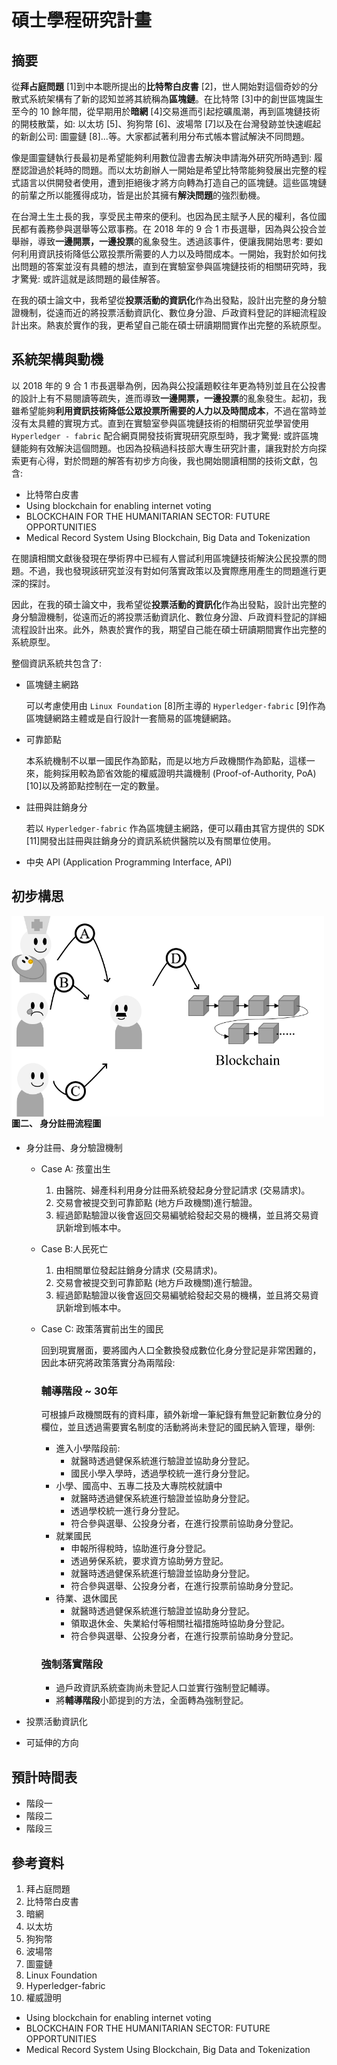# 碩士學程研究計畫

## 摘要

從**拜占庭問題** [1]到中本聰所提出的**比特幣白皮書** [2]，世人開始對這個奇妙的分散式系統架構有了新的認知並將其統稱為**區塊鏈**。在比特幣 [3]中的創世區塊誕生至今的 10 餘年間，從早期用於**暗網** [4]交易進而引起挖礦風潮，再到區塊鏈技術的開枝散葉，如: 以太坊 [5]、狗狗幣 [6]、波場幣 [7]以及在台灣發跡並快速崛起的新創公司: 圖靈鏈 [8]...等。大家都試著利用分布式帳本嘗試解決不同問題。

像是圖靈鏈執行長最初是希望能夠利用數位證書去解決申請海外研究所時遇到: 履歷認證過於耗時的問題。而以太坊創辦人一開始是希望比特幣能夠發展出完整的程式語言以供開發者使用，遭到拒絕後才將方向轉為打造自己的區塊鏈。這些區塊鏈的前輩之所以能獲得成功，皆是出於其擁有**解決問題**的強烈動機。

在台灣土生土長的我，享受民主帶來的便利。也因為民主賦予人民的權利，各位國民都有義務參與選舉等公眾事務。在 2018 年的 9 合 1 市長選舉，因為與公投合並舉辦，導致**一邊開票，一邊投票**的亂象發生。透過該事件，便讓我開始思考: 要如何利用資訊技術降低公眾投票所需要的人力以及時間成本。一開始，我對於如何找出問題的答案並沒有具體的想法，直到在實驗室參與區塊鏈技術的相關研究時，我才驚覺: 或許這就是該問題的最佳解答。

在我的碩士論文中，我希望從**投票活動的資訊化**作為出發點，設計出完整的身分驗證機制，從遠而近的將投票活動資訊化、數位身分證、戶政資料登記的詳細流程設計出來。熱衷於實作的我，更希望自己能在碩士研讀期間實作出完整的系統原型。

## 系統架構與動機

以 2018 年的 9 合 1 市長選舉為例，因為與公投議題較往年更為特別並且在公投書的設計上有不易閱讀等疏失，進而導致**一邊開票，一邊投票**的亂象發生。起初，我雖希望能夠**利用資訊技術降低公眾投票所需要的人力以及時間成本**，不過在當時並沒有太具體的實現方式。直到在實驗室參與區塊鏈技術的相關研究並學習使用 `Hyperledger - fabric` 配合網頁開發技術實現研究原型時，我才驚覺: 或許區塊鏈能夠有效解決這個問題。也因為投稿過科技部大專生研究計畫，讓我對於方向探索更有心得，對於問題的解答有初步方向後，我也開始閱讀相關的技術文獻，包含:

- 比特幣白皮書
- Using blockchain for enabling internet voting
- BLOCKCHAIN FOR THE HUMANITARIAN SECTOR: FUTURE OPPORTUNITIES
- Medical Record System Using Blockchain, Big Data and Tokenization

在閱讀相關文獻後發現在學術界中已經有人嘗試利用區塊鏈技術解決公民投票的問題。不過，我也發現該研究並沒有對如何落實政策以及實際應用產生的問題進行更深的探討。

<?-- 塞個架構圖 QQ --?>

因此，在我的碩士論文中，我希望從**投票活動的資訊化**作為出發點，設計出完整的身分驗證機制，從遠而近的將投票活動資訊化、數位身分證、戶政資料登記的詳細流程設計出來。此外，熱衷於實作的我，期望自己能在碩士研讀期間實作出完整的系統原型。

整個資訊系統共包含了:

- 區塊鏈主網路

  可以考慮使用由 `Linux Foundation` [8]所主導的 `Hyperledger-fabric` [9]作為區塊鏈網路主體或是自行設計一套簡易的區塊鏈網路。

- 可靠節點

  本系統機制不以單一國民作為節點，而是以地方戶政機關作為節點，這樣一來，能夠採用較為節省效能的權威證明共識機制 (Proof-of-Authority, PoA) [10]以及將節點控制在一定的數量。

- 註冊與註銷身分

  若以 `Hyperledger-fabric` 作為區塊鏈主網路，便可以藉由其官方提供的 SDK [11]開發出註冊與註銷身分的資訊系統供醫院以及有關單位使用。
  
- 中央 API (Application Programming Interface, API)

  

## 初步構思





<img style="float:left;" width=500 src="./process.png"></img>

#### 圖二、 身分註冊流程圖

- 身分註冊、身分驗證機制

  - Case A: 孩童出生
    1. 由醫院、婦產科利用身分註冊系統發起身分登記請求 (交易請求)。
    2. 交易會被提交到可靠節點 (地方戶政機關)進行驗證。
    3. 經過節點驗證以後會返回交易編號給發起交易的機構，並且將交易資訊新增到帳本中。
    
  - Case B:人民死亡
    1. 由相關單位發起註銷身分請求 (交易請求)。
    2. 交易會被提交到可靠節點 (地方戶政機關)進行驗證。
    3. 經過節點驗證以後會返回交易編號給發起交易的機構，並且將交易資訊新增到帳本中。
    
  - Case C: 政策落實前出生的國民

    回到現實層面，要將國內人口全數換發成數位化身分登記是非常困難的，因此本研究將政策落實分為兩階段:

    ### 輔導階段 ~ 30年

    可根據戶政機關既有的資料庫，額外新增一筆紀錄有無登記新數位身分的欄位，並且透過需要實名制度的活動將尚未登記的國民納入管理，舉例:

    - 進入小學階段前:
      - 就醫時透過健保系統進行驗證並協助身分登記。
      - 國民小學入學時，透過學校統一進行身分登記。
    - 小學、國高中、五專二技及大專院校就讀中
      - 就醫時透過健保系統進行驗證並協助身分登記。
      - 透過學校統一進行身分登記。
      - 符合參與選舉、公投身分者，在進行投票前協助身分登記。
    - 就業國民
      - 申報所得稅時，協助進行身分登記。
      - 透過勞保系統，要求資方協助勞方登記。
      - 就醫時透過健保系統進行驗證並協助身分登記。
      - 符合參與選舉、公投身分者，在進行投票前協助身分登記。
    - 待業、退休國民
      - 就醫時透過健保系統進行驗證並協助身分登記。
      - 領取退休金、失業給付等相關社福措施時協助身分登記。
      - 符合參與選舉、公投身分者，在進行投票前協助身分登記。

    ### 強制落實階段

    - 過戶政資訊系統查詢尚未登記人口並實行強制登記輔導。
    - 將**輔導階段**小節提到的方法，全面轉為強制登記。

    

- 投票活動資訊化

- 可延伸的方向

## 預計時間表

- 階段一
- 階段二
- 階段三

## 參考資料

1. 拜占庭問題
2. 比特幣白皮書
3. 暗網
4. 以太坊
5. 狗狗幣
6. 波場幣
7. 圖靈鏈
8. Linux Foundation
9. Hyperledger-fabric
10. 權威證明

- Using blockchain for enabling internet voting
- BLOCKCHAIN FOR THE HUMANITARIAN SECTOR: FUTURE OPPORTUNITIES
- Medical Record System Using Blockchain, Big Data and Tokenization